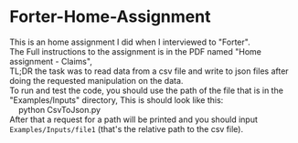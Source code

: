 # Forter-Home-Assignment
This is an home assignment I did when I interviewed to "Forter".<br /> 
The Full instructions to the assignment is in the PDF named "Home assignment - Claims",<br />
TL;DR the task was to read data from a csv file and write to json files after doing the requested manipulation on the data.<br />
To run and test the code, you should use the path of the file that is in the "Examples/Inputs" directory, This is should look like this:<br />
&nbsp;&nbsp;&nbsp;&nbsp;python CsvToJson.py <br />
After that a request for a path will be printed and you should input `Examples/Inputs/file1` (that's the relative path to the csv file).
